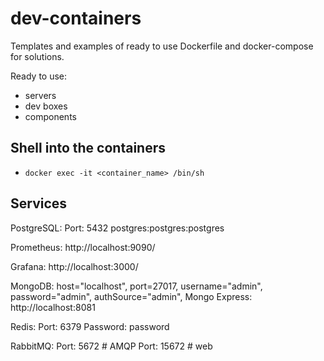 # dev-containers

Templates and examples of ready to use Dockerfile and docker-compose for solutions.

Ready to use:

- servers
- dev boxes
- components

## Shell into the containers

- `docker exec -it <container_name> /bin/sh`

## Services

PostgreSQL:
    Port: 5432
    postgres:postgres:postgres

Prometheus: http://localhost:9090/

Grafana: http://localhost:3000/

MongoDB:
    host="localhost",
    port=27017,
    username="admin",
    password="admin",
    authSource="admin",
    Mongo Express: http://localhost:8081

Redis:
    Port: 6379
    Password: password

RabbitMQ:
    Port: 5672  # AMQP
    Port: 15672  # web

